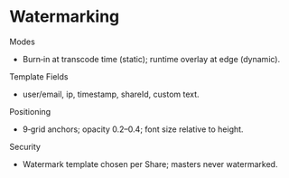 # Watermarking

Modes
- Burn‑in at transcode time (static); runtime overlay at edge (dynamic).

Template Fields
- user/email, ip, timestamp, shareId, custom text.

Positioning
- 9‑grid anchors; opacity 0.2–0.4; font size relative to height.

Security
- Watermark template chosen per Share; masters never watermarked.
